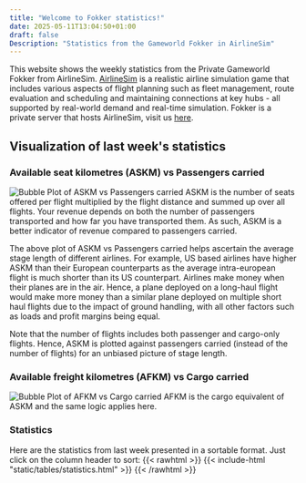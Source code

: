 ```yaml
---
title: "Welcome to Fokker statistics!"
date: 2025-05-11T13:04:50+01:00
draft: false
Description: "Statistics from the Gameworld Fokker in AirlineSim"
---
```


This website shows the weekly statistics from the Private Gameworld Fokker from AirlineSim. [AirlineSim](https://www.airlinesim.aero/en) is a realistic airline simulation game that includes various aspects of flight planning such as fleet management, route evaluation and scheduling and maintaining connections at key hubs - all supported by real-world demand and real-time simulation. Fokker is a private server that hosts AirlineSim, visit us [here](https://www.fokker.airlinesim.aero/en).

## Visualization of last week's statistics

### Available seat kilometres (ASKM) vs Passengers carried
![Bubble Plot of ASKM vs Passengers carried](/fokker-statistics/images/askm_v_pax.png)
ASKM is the number of seats offered per flight multiplied by the flight distance and summed up over all flights. Your revenue depends on both the number of passengers transported and how far you have transported them. As such, ASKM is a better indicator of revenue compared to passengers carried.

The above plot of ASKM vs Passengers carried helps ascertain the average stage length of different airlines. For example, US based airlines have higher ASKM than their European counterparts as the average intra-european flight is much shorter than its US counterpart. Airlines make money when their planes are in the air. Hence, a plane deployed on a long-haul flight would make more money than a similar plane deployed on multiple short haul flights due to the impact of ground handling, with all other factors such as loads and profit margins being equal.

Note that the number of flights includes both passenger and cargo-only flights. Hence, ASKM is plotted against passengers carried (instead of the number of flights) for an unbiased picture of stage length. 

### Available freight kilometres (AFKM) vs Cargo carried
![Bubble Plot of AFKM vs Cargo carried](/fokker-statistics/images/afkm_v_cargo.png)
AFKM is the cargo equivalent of ASKM and the same logic applies here.

### Statistics
Here are the statistics from last week presented in a sortable format. Just click on the column header to sort:
{{< rawhtml >}}
{{< include-html "static/tables/statistics.html" >}}
{{< /rawhtml >}}
